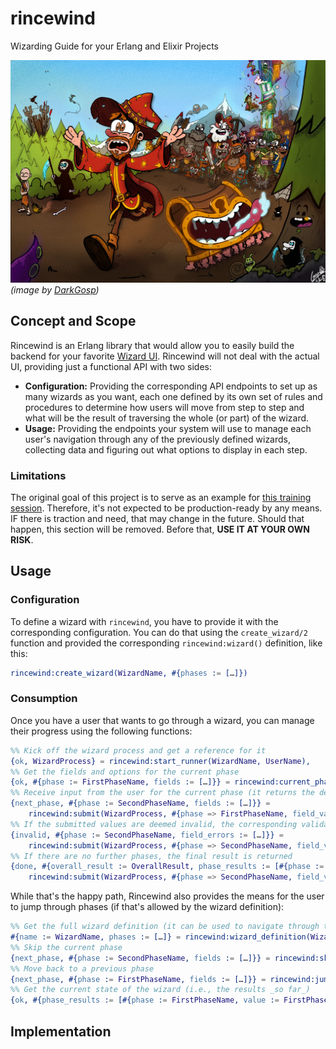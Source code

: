 # rincewind

Wizarding Guide for your Erlang and Elixir Projects

![](rincewind.jpeg)
_(image by [DarkGosp](https://x.com/Darkgosp))_

## Concept and Scope

Rincewind is an Erlang library that would allow you to easily build the backend for your favorite
[Wizard UI](https://ui-patterns.com/patterns/Wizard).
Rincewind will not deal with the actual UI, providing just a functional API with two sides:

* **Configuration:** Providing the corresponding API endpoints to set up as many wizards as you want, each one
  defined by its own set of rules and procedures to determine how users will move from step to step and what will be the
  result of traversing the whole (or part) of the wizard.
* **Usage:** Providing the endpoints your system will use to manage each user's navigation through any of the
  previously defined wizards, collecting data and figuring out what options to display in each step.

### Limitations

The original goal of this project is to serve as an example for [this training session](https://codebeameurope.com/trainings/everything-you-always-wanted-to-know-about-testing-on-the-beam/).
Therefore, it's not expected to be production-ready by any means. IF there is traction and need, that may change in the
future. Should that happen, this section will be removed. Before that, **USE IT AT YOUR OWN RISK**.

## Usage

### Configuration

To define a wizard with `rincewind`, you have to provide it with the corresponding configuration.
You can do that using the `create_wizard/2` function and provided the corresponding `rincewind:wizard()` definition,
like this:

```erlang
rincewind:create_wizard(WizardName, #{phases := […]})
```

[//]: # (TODO: Complete this section with the actual definition of the phases and the rest of the parameters)

### Consumption

Once you have a user that wants to go through a wizard, you can manage their progress using the following functions:

```erlang
%% Kick off the wizard process and get a reference for it
{ok, WizardProcess} = rincewind:start_runner(WizardName, UserName),
%% Get the fields and options for the current phase
{ok, #{phase := FirstPhaseName, fields := […]}} = rincewind:current_phase(WizardProcess),
%% Receive input from the user for the current phase (it returns the definition for the next phase, if there is one)
{next_phase, #{phase := SecondPhaseName, fields := […]}} =
    rincewind:submit(WizardProcess, #{phase => FirstPhaseName, field_values => […]}),
%% If the submitted values are deemed invalid, the corresponding validation errors are returned
{invalid, #{phase := SecondPhaseName, field_errors := […]}} =
    rincewind:submit(WizardProcess, #{phase => SecondPhaseName, field_values => […]}),
%% If there are no further phases, the final result is returned
{done, #{overall_result := OverallResult, phase_results := [#{phase := FirstPhaseName, value := FirstPhaseValue}, …]}} =
    rincewind:submit(WizardProcess, #{phase => SecondPhaseName, field_values => […]}),
```

While that's the happy path, Rincewind also provides the means for the user to jump through phases (if that's allowed by
the wizard definition):

```erlang
%% Get the full wizard definition (it can be used to navigate through the phases)
#{name := WizardName, phases := […]} = rincewind:wizard_definition(WizardProcess),
%% Skip the current phase
{next_phase, #{phase := SecondPhaseName, fields := […]}} = rincewind:skip_phase(WizardProcess),
%% Move back to a previous phase
{next_phase, #{phase := FirstPhaseName, fields := […]}} = rincewind:jump_back(WizardProcess, FirstPhaseName),
%% Get the current state of the wizard (i.e., the results _so far_)
{ok, #{phase_results := [#{phase := FirstPhaseName, value := FirstPhaseValue}, …]}} = rincewind:get_state(WizardProcess),
```

[//]: # (TODO: Add more functions if we think we need them)

[//]: # (TODO: If we add a folder with examples, link it here)

## Implementation

[//]: # (TODO: Add implementation details that can be useful for our users, like the fact that each process is an FSM or something)
